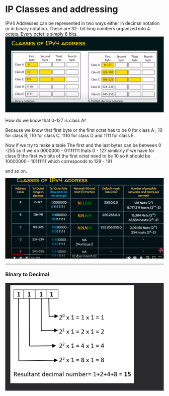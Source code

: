 # IP Classes and addressing

IPV4 Addresses can be represented in two ways either in decimal notation or in binary notation. 
These are 32- bit long numbers organized into 4 octets. Every octet is simply 8 bits. 
![](../../../Images/IPV4%20Classes.png)

How do we know that 0-127 is class A?

Because we know that first byte or the first octet has to be 0 for class A , 10 for class B, 110 for class C, 1110 for class D and 1111 for class E.

Now if we try to make a table The first and the last bytes can be between 0 -255
so if we do 0000000 - 01111111
thats 0 - 127 
similarly if we have for class B the first two bits of the first octet need to be 10 so it should be 10000000 - 10111111 
which corresponds to 128 - 191 

and so on.

![](../../../Images/Classes%20of%20IPV4%20Address.png)

---
### Binary to Decimal
![](../../../Images/Binary%20to%20Decimal%20Conversion.png)